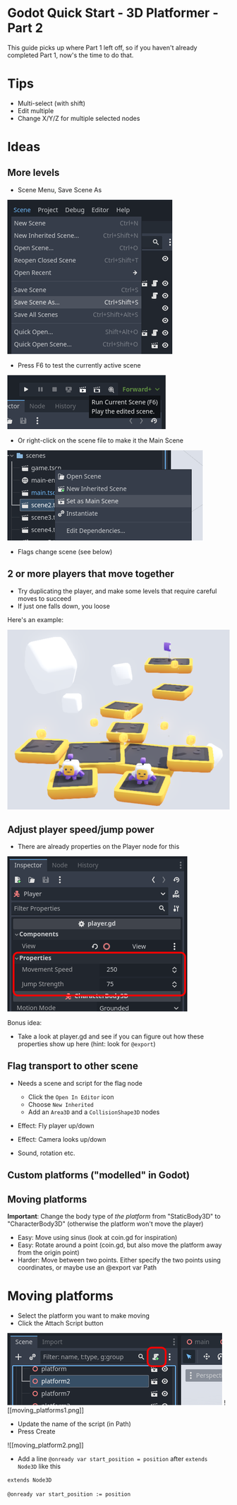 # Godot Quick Start - 3D Platformer - Part 2

This guide picks up where Part 1 left off, so if you haven't already completed Part 1, now's the time to do that.

# Tips

* Multi-select (with shift)
* Edit multiple
* Change X/Y/Z for multiple selected nodes

# Ideas

## More levels

* Scene Menu, Save Scene As

![Save Scene As](assets/godot/save_scene_as.png)

* Press F6 to test the currently active scene

![Run Current Scene](assets/godot/run_current_scene.png)

* Or right-click on the scene file to make it the Main Scene

![Set as Main Scene](assets/godot/set_as_main_scene.png)

* Flags change scene (see below)

## 2 or more players that move together

* Try duplicating the player, and make some levels that require careful moves to succeed
* If just one falls down, you loose

Here's an example:

![Two Player Level Example](assets/godot/qs3d2/two_player_level_example.png)

## Adjust player speed/jump power

* There are already properties on the Player node for this

![Player Properties](assets/godot/qs3d2/player_properties.png)

Bonus idea:

* Take a look at player.gd and see if you can figure out how these properties show up here (hint: look for `@export`)

## Flag transport to other scene

* Needs a scene and script for the flag node

  * Click the `Open In Editor` icon
  * Choose `New Inherited`
  * Add an `Area3D` and a `CollisionShape3D` nodes

* Effect: Fly player up/down
* Effect: Camera looks up/down
* Sound, rotation etc.

## Custom platforms ("modelled" in Godot)

## Moving platforms

**Important**: Change the body type of *the platform* from "StaticBody3D" to "CharacterBody3D" (otherwise the platform won't move the player)

* Easy: Move using sinus (look at coin.gd for inspiration)
* Easy: Rotate around a point (coin.gd, but also move the platform away from the origin point)
* Harder: Move between two points. Either specify the two points using coordinates, or maybe use an @export var Path


# Moving platforms

* Select the platform you want to make moving
* Click the Attach Script button

![Attach Script](assets/godot/qs3d2/platform_attach_script.png)
![[moving_platforms1.png]]

* Update the name of the script (in Path)
* Press Create

![[moving_platform2.png]]

* Add a line `@onready var start_position = position` after `extends Node3D` like this

```gdscript
extends Node3D

@onready var start_position := position
```
